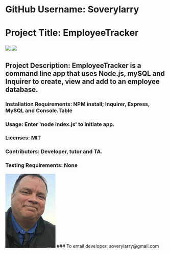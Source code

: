 
# GitHub Username:   Soverylarry

# Project Title:     EmployeeTracker
### <img src= "https://img.shields.io/github/languages/count/soverylarry/EmployeeTracker">  <img src="https://img.shields.io/github/license/soverylarry/EmployeeTracker">

## Project Description:        EmployeeTracker is a command line app that uses Node.js, mySQL and Inquirer to create, view and add to an employee database.

### Installation Requirements: NPM install; Inquirer, Express, MySQL and Console.Table

### Usage:    Enter 'node index.js' to initiate app.

### Licenses: MIT
### Contributors:         Developer, tutor and TA.
### Testing Requirements: None
<img alt="D'oh!" src="LLBridgeReduced.png">
### To email developer: soverylarry@gmail.com
